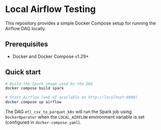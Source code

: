 # Local Airflow Testing

This repository provides a simple Docker Compose setup for running the Airflow DAG locally.

## Prerequisites
- Docker and Docker Compose v1.29+

## Quick start
```bash
# Build the Spark image used by the DAG
docker compose build spark

# Start Airflow (web UI available on http://localhost:8080)
docker compose up airflow
```

The DAG `etl_csv_to_parquet_k8s` will run the Spark job using `DockerOperator` when the `LOCAL_AIRFLOW` environment variable is set (configured in `docker-compose.yaml`).
